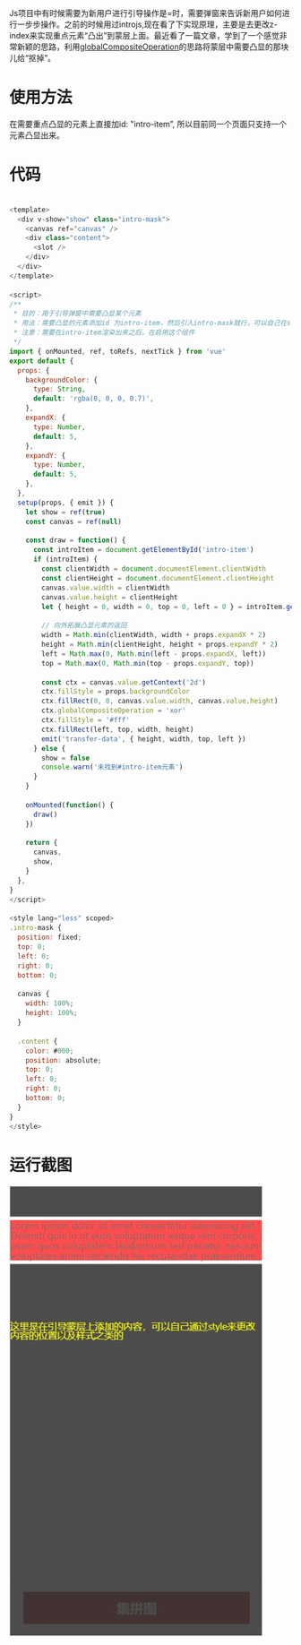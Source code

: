 Js项目中有时候需要为新用户进行引导操作是=时，需要弹窗来告诉新用户如何进行一步步操作。之前的时候用过introjs,现在看了下实现原理，主要是去更改z-index来实现重点元素“凸出”到蒙层上面。最近看了一篇文章，学到了一个感觉非常新颖的思路，利用[globalCompositeOperation](https://developer.mozilla.org/zh-CN/docs/Web/API/CanvasRenderingContext2D/globalCompositeOperation)的思路将蒙层中需要凸显的那块儿给“抠掉”。

# 使用方法

在需要重点凸显的元素上直接加id: "intro-item”, 所以目前同一个页面只支持一个元素凸显出来。

# 代码

```js

<template>
  <div v-show="show" class="intro-mask">
    <canvas ref="canvas" />
    <div class="content">
      <slot />
    </div>
  </div>
</template>

<script>
/**
 * 目的：用于引导弹窗中需要凸显某个元素
 * 用法：需要凸显的元素添加id 为intro-item，然后引入intro-mask就行，可以自己在slot中添加额外的元素
 * 注意：需要在intro-item渲染出来之后，在启用这个组件
 */
import { onMounted, ref, toRefs, nextTick } from 'vue'
export default {
  props: {
    backgroundColor: {
      type: String,
      default: 'rgba(0, 0, 0, 0.7)',
    },
    expandX: {
      type: Number,
      default: 5,
    },
    expandY: {
      type: Number,
      default: 5,
    },
  },
  setup(props, { emit }) {
    let show = ref(true)
    const canvas = ref(null)

    const draw = function() {
      const introItem = document.getElementById('intro-item')
      if (introItem) {
        const clientWidth = document.documentElement.clientWidth
        const clientHeight = document.documentElement.clientHeight
        canvas.value.width = clientWidth
        canvas.value.height = clientHeight
        let { height = 0, width = 0, top = 0, left = 0 } = introItem.getBoundingClientRect()

        // 向外拓展凸显元素的返回
        width = Math.min(clientWidth, width + props.expandX * 2)
        height = Math.min(clientHeight, height + props.expandY * 2)
        left = Math.max(0, Math.min(left - props.expandX, left))
        top = Math.max(0, Math.min(top - props.expandY, top))

        const ctx = canvas.value.getContext('2d')
        ctx.fillStyle = props.backgroundColor
        ctx.fillRect(0, 0, canvas.value.width, canvas.value.height)
        ctx.globalCompositeOperation = 'xor'
        ctx.fillStyle = '#fff'
        ctx.fillRect(left, top, width, height)
        emit('transfer-data', { height, width, top, left })
      } else {
        show = false
        console.warn('未找到#intro-item元素')
      }
    }

    onMounted(function() {
      draw()
    })

    return {
      canvas,
      show,
    }
  },
}
</script>

<style lang="less" scoped>
.intro-mask {
  position: fixed;
  top: 0;
  left: 0;
  right: 0;
  bottom: 0;

  canvas {
    width: 100%;
    height: 100%;
  }

  .content {
    color: #000;
    position: absolute;
    top: 0;
    left: 0;
    right: 0;
    bottom: 0;
  }
}
</style>

```

# 运行截图

![intro-mask-example](引导弹窗/intro-mask-example-7749083.jpg)

